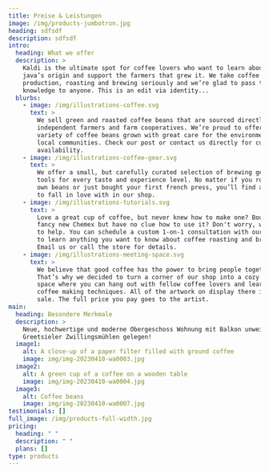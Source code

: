 ```yaml
---
title: Preise & Leistungen
image: /img/products-jumbotron.jpg
heading: sdfsdf
description: sdfsdf
intro:
  heading: What we offer
  description: >
    Kaldi is the ultimate spot for coffee lovers who want to learn about their
    java’s origin and support the farmers that grew it. We take coffee
    production, roasting and brewing seriously and we’re glad to pass that
    knowledge to anyone. This is an edit via identity...
  blurbs:
    - image: /img/illustrations-coffee.svg
      text: >
        We sell green and roasted coffee beans that are sourced directly from
        independent farmers and farm cooperatives. We’re proud to offer a
        variety of coffee beans grown with great care for the environment and
        local communities. Check our post or contact us directly for current
        availability.
    - image: /img/illustrations-coffee-gear.svg
      text: >
        We offer a small, but carefully curated selection of brewing gear and
        tools for every taste and experience level. No matter if you roast your
        own beans or just bought your first french press, you’ll find a gadget
        to fall in love with in our shop.
    - image: /img/illustrations-tutorials.svg
      text: >
        Love a great cup of coffee, but never knew how to make one? Bought a
        fancy new Chemex but have no clue how to use it? Don't worry, we’re here
        to help. You can schedule a custom 1-on-1 consultation with our baristas
        to learn anything you want to know about coffee roasting and brewing.
        Email us or call the store for details.
    - image: /img/illustrations-meeting-space.svg
      text: >
        We believe that good coffee has the power to bring people together.
        That’s why we decided to turn a corner of our shop into a cozy meeting
        space where you can hang out with fellow coffee lovers and learn about
        coffee making techniques. All of the artwork on display there is for
        sale. The full price you pay goes to the artist.
main:
  heading: Besondere Merkmale
  description: >
    Neue, hochwertige und moderne Obergeschoss Wohnung mit Balkon unweit der
    Greetsieler Zwillingsmühlen gelegen!
  image1:
    alt: A close-up of a paper filter filled with ground coffee
    image: img/img-20230410-wa0003.jpg
  image2:
    alt: A green cup of a coffee on a wooden table
    image: img/img-20230410-wa0004.jpg
  image3:
    alt: Coffee beans
    image: img/img-20230410-wa0007.jpg
testimonials: []
full_image: /img/products-full-width.jpg
pricing:
  heading: " "
  description: " "
  plans: []
type: products
---
```


